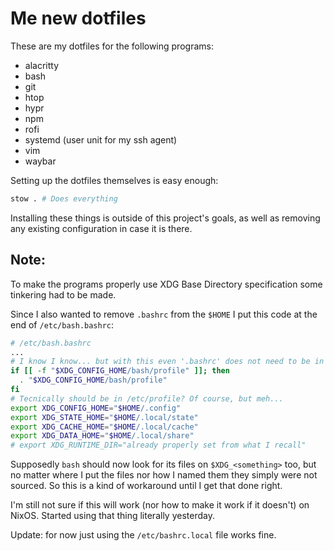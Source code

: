 # Me new dotfiles

These are my dotfiles for the following programs:
- alacritty
- bash
- git
- htop
- hypr
- npm
- rofi
- systemd (user unit for my ssh agent)
- vim
- waybar

Setting up the dotfiles themselves is easy enough:

```bash
stow . # Does everything
```

Installing these things is outside of this project's goals, as well as removing any existing configuration in case it is there.

## Note:

To make the programs properly use XDG Base Directory specification some tinkering had to be made.

Since I also wanted to remove `.bashrc` from the `$HOME` I put this code at the end of `/etc/bash.bashrc`:

```bash
# /etc/bash.bashrc
...
# I know I know... but with this even '.bashrc' does not need to be in the $HOME dir anymore
if [[ -f "$XDG_CONFIG_HOME/bash/profile" ]]; then
  . "$XDG_CONFIG_HOME/bash/profile"
fi
# Tecnically should be in /etc/profile? Of course, but meh...
export XDG_CONFIG_HOME="$HOME/.config"
export XDG_STATE_HOME="$HOME/.local/state"
export XDG_CACHE_HOME="$HOME/.local/cache"
export XDG_DATA_HOME="$HOME/.local/share"
# export XDG_RUNTIME_DIR="already properly set from what I recall"
```

Supposedly `bash` should now look for its files on `$XDG_<something>` too, but no matter where I put the files nor how I named them they simply were not sourced. So this is a kind of workaround until I get that done right.

I'm still not sure if this will work (nor how to make it work if it doesn't) on NixOS. Started using that thing literally yesterday.

Update: for now just using the `/etc/bashrc.local` file works fine.
